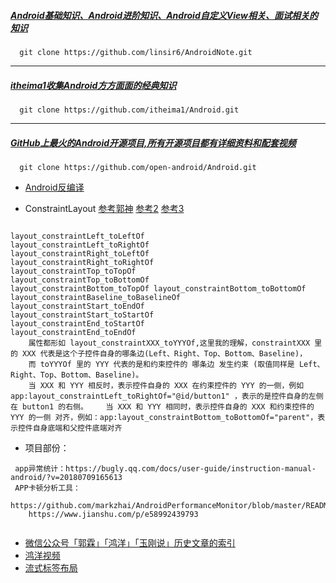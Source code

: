 ##### [Android基础知识、Android进阶知识、Android自定义View相关、面试相关的知识](https://github.com/linsir6/AndroidNote)

````
  git clone https://github.com/linsir6/AndroidNote.git
````
------
##### [itheima1收集Android方方面面的经典知识](https://github.com/itheima1/Android)
````
  git clone https://github.com/itheima1/Android.git
````

------
##### [GitHub上最火的Android开源项目,所有开源项目都有详细资料和配套视频](https://github.com/open-android/Android)
````
  git clone https://github.com/open-android/Android.git
````

* [Android反编译](https://github.com/onlybeyond/crack)

* ConstraintLayout  [参考郭神](https://blog.csdn.net/guolin_blog/article/details/53122387) [参考2](https://blog.csdn.net/c10wtiybq1ye3/article/details/78098515)  [参考3](https://blog.csdn.net/u012538536/article/details/65042525)

````

layout_constraintLeft_toLeftOf
layout_constraintLeft_toRightOf
layout_constraintRight_toLeftOf
layout_constraintRight_toRightOf
layout_constraintTop_toTopOf
layout_constraintTop_toBottomOf
layout_constraintBottom_toTopOf layout_constraintBottom_toBottomOf
layout_constraintBaseline_toBaselineOf
layout_constraintStart_toEndOf
layout_constraintStart_toStartOf
layout_constraintEnd_toStartOf
layout_constraintEnd_toEndOf
    属性都形如 layout_constraintXXX_toYYYOf,这里我的理解，constraintXXX 里的 XXX 代表是这个子控件自身的哪条边(Left、Right、Top、Bottom、Baseline)， 
    而 toYYYOf 里的 YYY 代表的是和约束控件的 哪条边 发生约束 (取值同样是 Left、Right、Top、Bottom、Baseline)。
    当 XXX 和 YYY 相反时，表示控件自身的 XXX 在约束控件的 YYY 的一侧，例如 app:layout_constraintLeft_toRightOf="@id/button1" ，表示的是控件自身的左侧在 button1 的右侧。    当 XXX 和 YYY 相同时，表示控件自身的 XXX 和约束控件的 YYY 的一侧 对齐，例如：app:layout_constraintBottom_toBottomOf="parent"，表示控件自身底端和父控件底端对齐
````


* 项目部份：

````
 app异常统计：https://bugly.qq.com/docs/user-guide/instruction-manual-android/?v=20180709165613
 APP卡顿分析工具：
    https://github.com/markzhai/AndroidPerformanceMonitor/blob/master/README_CN.md
    https://www.jianshu.com/p/e58992439793
    
````

* [微信公众号「郭霖」「鸿洋」「玉刚说」历史文章的索引](https://github.com/zhuanghongji/mp-android-index)
* [鸿洋视频](https://www.imooc.com/u/320852/courses)
* [流式标签布局](https://blog.csdn.net/qq_33923079/article/details/53700556)
